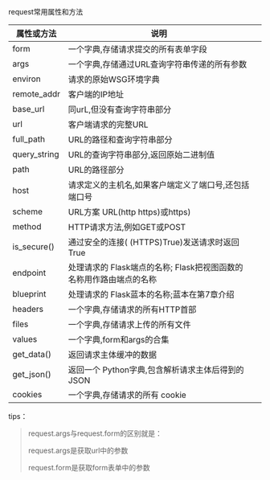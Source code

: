 request常用属性和方法

| 属性或方法   | 说明                                                         |      |
| ------------ | ------------------------------------------------------------ | ---- |
| form         | 一个字典,存储请求提交的所有表单字段                          |      |
| args         | 一个字典,存储通过URL查询字符串传递的所有参数                 |      |
| environ      | 请求的原始WSG环境字典                                        |      |
| remote_addr  | 客户端的IP地址                                               |      |
| base_url     | 同urL,但没有查询字符串部分                                   |      |
| url          | 客户端请求的完整URL                                          |      |
| full_path    | URL的路径和查询字符串部分                                    |      |
| query_string | URL的查询字符串部分,返回原始二进制值                         |      |
| path         | URL的路径部分                                                |      |
| host         | 请求定义的主机名,如果客户端定义了端口号,还包括端口号         |      |
| scheme       | URL方案 URL(http  https)或https)                             |      |
| method       | HTTP请求方法,例如GET或POST                                   |      |
| is_secure()  | 通过安全的连接( (HTTPS)True)发送请求时返回True               |      |
| endpoint     | 处理请求的 Flask端点的名称; Flask把视图函数的名称用作路由端点的名称 |      |
| blueprint    | 处理请求的 Flask蓝本的名称;蓝本在第7章介绍                   |      |
| headers      | 一个字典,存储请求的所有HTTP首部                              |      |
| files        | 一个字典,存储请求上传的所有文件                              |      |
| values       | 一个字典,form和args的合集                                    |      |
| get_data()   | 返回请求主体缓冲的数据                                       |      |
| get_json()   | 返回一个 Python字典,包含解析请求主体后得到的JSON             |      |
| cookies      | 一个字典,存储请求的所有 cookie                               |      |

tips：

> request.args与request.form的区别就是：
>
> request.args是获取url中的参数
>
> request.form是获取form表单中的参数
